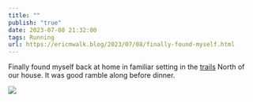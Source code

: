 ```yaml
---
title: ""
publish: "true"
date: 2023-07-08 21:32:00
tags: Running
url: https://ericmwalk.blog/2023/07/08/finally-found-myself.html
---
```


Finally found myself back at home in familiar setting in the [trails](https://strava.com/activities/9414811742) North of our house. It was good ramble along before dinner.

![](https://ericmwalk.blog/uploads/2023/13778241-dc13-4ccd-a077-42fc45232491.jpg)